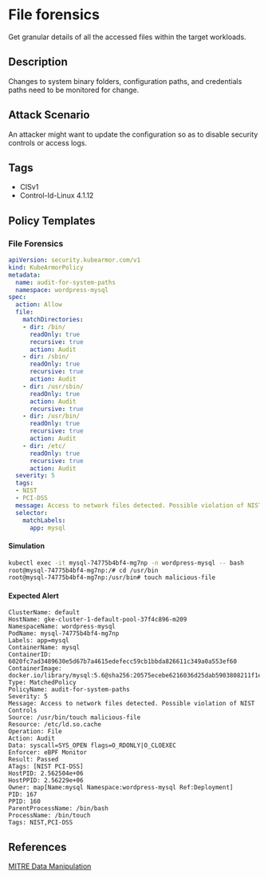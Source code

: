 # File forensics
Get granular details of all the accessed files within the target workloads.

## Description
Changes to system binary folders, configuration paths, and credentials paths need to be monitored for change.

## Attack Scenario
An attacker might want to update the configuration so as to disable security controls or access logs.

## Tags
- CISv1
- Control-Id-Linux 4.1.12

## Policy Templates
### File Forensics
```yaml
apiVersion: security.kubearmor.com/v1
kind: KubeArmorPolicy
metadata:
  name: audit-for-system-paths
  namespace: wordpress-mysql
spec:
  action: Allow
  file:
    matchDirectories:
    - dir: /bin/
      readOnly: true
      recursive: true
      action: Audit
    - dir: /sbin/
      readOnly: true
      recursive: true
      action: Audit
    - dir: /usr/sbin/
      readOnly: true
      action: Audit
      recursive: true
    - dir: /usr/bin/
      readOnly: true
      recursive: true
      action: Audit
    - dir: /etc/
      readOnly: true
      recursive: true
      action: Audit
  severity: 5
  tags:
  - NIST
  - PCI-DSS
  message: Access to network files detected. Possible violation of NIST Controls
  selector:
    matchLabels:
      app: mysql
```
#### Simulation
```sh
kubectl exec -it mysql-74775b4bf4-mg7np -n wordpress-mysql -- bash
root@mysql-74775b4bf4-mg7np:/# cd /usr/bin
root@mysql-74775b4bf4-mg7np:/usr/bin# touch malicious-file
```

#### Expected Alert
```
ClusterName: default
HostName: gke-cluster-1-default-pool-37f4c896-m209
NamespaceName: wordpress-mysql
PodName: mysql-74775b4bf4-mg7np
Labels: app=mysql
ContainerName: mysql
ContainerID: 6020fc7ad3489630e5d67b7a4615edefecc59cb1bbda826611c349a0a553ef60
ContainerImage: docker.io/library/mysql:5.6@sha256:20575ecebe6216036d25dab5903808211f1e9ba63dc7825ac20cb975e34cfcae
Type: MatchedPolicy
PolicyName: audit-for-system-paths
Severity: 5
Message: Access to network files detected. Possible violation of NIST Controls
Source: /usr/bin/touch malicious-file
Resource: /etc/ld.so.cache
Operation: File
Action: Audit
Data: syscall=SYS_OPEN flags=O_RDONLY|O_CLOEXEC
Enforcer: eBPF Monitor
Result: Passed
ATags: [NIST PCI-DSS]
HostPID: 2.562504e+06
HostPPID: 2.56229e+06
Owner: map[Name:mysql Namespace:wordpress-mysql Ref:Deployment]
PID: 167
PPID: 160
ParentProcessName: /bin/bash
ProcessName: /bin/touch
Tags: NIST,PCI-DSS
```

## References
[MITRE Data Manipulation](https://attack.mitre.org/techniques/T1602/)



